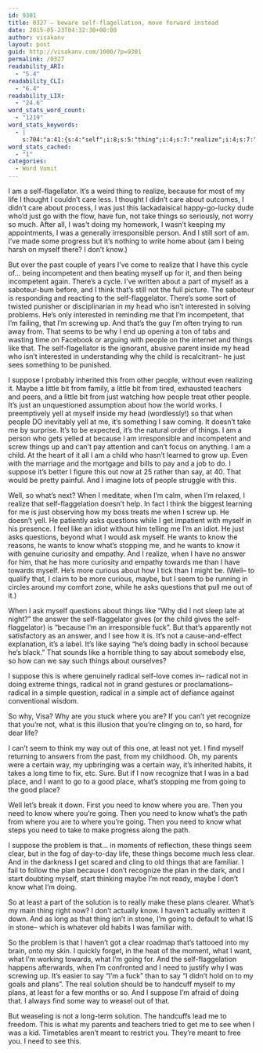 ```yaml
---
id: 9301
title: 0327 – beware self-flagellation, move forward instead
date: 2015-05-23T04:32:30+00:00
author: visakanv
layout: post
guid: http://visakanv.com/1000/?p=9301
permalink: /0327
readability_ARI:
  - "5.4"
readability_CLI:
  - "6.4"
readability_LIX:
  - "24.6"
word_stats_word_count:
  - "1219"
word_stats_keywords:
  - |
    s:704:"a:41:{s:4:"self";i:8;s:5:"thing";i:4;s:7:"realize";i:4;s:7:"because";i:5;s:4:"life";i:3;s:4:"care";i:3;s:4:"just";i:7;s:4:"take";i:3;s:6:"things";i:10;s:13:"irresponsible";i:3;s:4:"know";i:10;s:11:"incompetent";i:4;s:5:"think";i:3;s:11:"flaggelator";i:3;s:4:"head";i:3;s:10:"interested";i:3;s:6:"people";i:6;s:4:"like";i:5;s:5:"child";i:4;s:7:"suppose";i:5;s:5:"maybe";i:4;s:6:"little";i:3;s:4:"yell";i:3;s:5:"can't";i:4;s:4:"well";i:3;s:6:"what's";i:5;s:4:"asks";i:3;s:9:"questions";i:4;s:5:"wants";i:3;s:6:"answer";i:3;s:4:"seem";i:3;s:7:"radical";i:5;s:9:"recognize";i:3;s:5:"least";i:3;s:4:"long";i:3;s:5:"place";i:3;s:5:"going";i:5;s:4:"need";i:7;s:5:"clear";i:3;s:8:"solution";i:3;s:5:"plans";i:3;}";
word_stats_cached:
  - "1"
categories:
  - Word Vomit
---
```

I am a self-flagellator. It&#8217;s a weird thing to realize, because for most of my life I thought I couldn&#8217;t care less. I thought I didn&#8217;t care about outcomes, I didn&#8217;t care about process, I was just this lackadaisical happy-go-lucky dude who&#8217;d just go with the flow, have fun, not take things so seriously, not worry so much. After all, I was&#8217;t doing my homework, I wasn&#8217;t keeping my appointments, I was a generally irresponsible person. And I still sort of am. I&#8217;ve made some progress but it&#8217;s nothing to write home about (am I being harsh on myself there? I don&#8217;t know.)

But over the past couple of years I&#8217;ve come to realize that I have this cycle of&#8230; being incompetent and then beating myself up for it, and then being incompetent again. There&#8217;s a cycle. I&#8217;ve written about a part of myself as a saboteur-bum before, and I think that&#8217;s still not the full picture. The saboteur is responding and reacting to the self-flaggelator. There&#8217;s some sort of twisted punisher or disciplinarian in my head who isn&#8217;t interested in solving problems. He&#8217;s only interested in reminding me that I&#8217;m incompetent, that I&#8217;m failing, that I&#8217;m screwing up. And that&#8217;s the guy I&#8217;m often trying to run away from. That seems to be why I end up opening a ton of tabs and wasting time on Facebook or arguing with people on the internet and things like that. The self-flagellator is the ignorant, abusive parent inside my head who isn&#8217;t interested in understanding why the child is recalcitrant– he just sees something to be punished.

I suppose I probably inherited this from other people, without even realizing it. Maybe a little bit from family, a little bit from tired, exhausted teachers and peers, and a little bit from just watching how people treat other people. It&#8217;s just an unquestioned assumption about how the world works. I preemptively yell at myself inside my head (wordlessly!) so that when people DO inevitably yell at me, it&#8217;s something I saw coming. It doesn&#8217;t take me by surprise. It&#8217;s to be expected, it&#8217;s the natural order of things. I am a person who gets yelled at because I am irresponsible and incompetent and screw things up and can&#8217;t pay attention and can&#8217;t focus on anything. I am a child. At the heart of it all I am a child who hasn&#8217;t learned to grow up. Even with the marriage and the mortgage and bills to pay and a job to do. I suppose it&#8217;s better I figure this out now at 25 rather than say, at 40. That would be pretty painful. And I imagine lots of people struggle with this. 

Well, so what&#8217;s next? When I meditate, when I&#8217;m calm, when I&#8217;m relaxed, I realize that self-flaggelation doesn&#8217;t help. In fact I think the biggest learning for me is just observing how my boss treats me when I screw up. He doesn&#8217;t yell. He patiently asks questions while I get impatient with myself in his presence. I feel like an idiot without him telling me I&#8217;m an idiot. He just asks questions, beyond what I would ask myself. He wants to know the reasons, he wants to know what&#8217;s stopping me, and he wants to know it with genuine curiosity and empathy. And I realize, when I have no answer for him, that he has more curiosity and empathy towards me than I have towards myself. He&#8217;s more curious about how I tick than I might be. (Well– to qualify that, I claim to be more curious, maybe, but I seem to be running in circles around my comfort zone, while he asks questions that pull me out of it.) 

When I ask myself questions about things like &#8220;Why did I not sleep late at night?&#8221; the answer the self-flaggelator gives (or the child gives the self-flaggelator) is &#8220;because I&#8217;m an irresponsible fuck&#8221;. But that&#8217;s apparently not satisfactory as an answer, and I see how it is. It&#8217;s not a cause-and-effect explanation, it&#8217;s a label. It&#8217;s like saying &#8220;he&#8217;s doing badly in school because he&#8217;s black.&#8221; That sounds like a horrible thing to say about somebody else, so how can we say such things about ourselves?

I suppose this is where genuinely radical self-love comes in– radical not in doing extreme things, radical not in grand gestures or proclamations– radical in a simple question, radical in a simple act of defiance against conventional wisdom. 

So why, Visa? Why are you stuck where you are? If you can&#8217;t yet recognize that you&#8217;re not, what is this illusion that you&#8217;re clinging on to, so hard, for dear life? 

I can&#8217;t seem to think my way out of this one, at least not yet. I find myself returning to answers from the past, from my childhood. Oh, my parents were a certain way, my upbringing was a certain way, it&#8217;s inherited habits, it takes a long time to fix, etc. Sure. But if I now recognize that I was in a bad place, and I want to go to a good place, what&#8217;s stopping me from going to the good place?

Well let&#8217;s break it down. First you need to know where you are. Then you need to know where you&#8217;re going. Then you need to know what&#8217;s the path from where you are to where you&#8217;re going. Then you need to know what steps you need to take to make progress along the path.

I suppose the problem is that&#8230; in moments of reflection, these things seem clear, but in the fog of day-to-day life, these things become much less clear. And in the darkness I get scared and cling to old things that are familiar. I fail to follow the plan because I don&#8217;t recognize the plan in the dark, and I start doubting myself, start thinking maybe I&#8217;m not ready, maybe I don&#8217;t know what I&#8217;m doing.

So at least a part of the solution is to really make these plans clearer. What&#8217;s my main thing right now? I don&#8217;t actually know. I haven&#8217;t actually written it down. And as long as that thing isn&#8217;t in stone, I&#8217;m going to default to what IS in stone– which is whatever old habits I was familiar with.

So the problem is that I haven&#8217;t got a clear roadmap that&#8217;s tattooed into my brain, onto my skin. I quickly forget, in the heat of the moment, what I want, what I&#8217;m working towards, what I&#8217;m going for. And the self-flaggelation happens afterwards, when I&#8217;m confronted and I need to justify why I was screwing up. It&#8217;s easier to say &#8220;I&#8217;m a fuck&#8221; than to say &#8220;I didn&#8217;t hold on to my goals and plans&#8221;. The real solution should be to handcuff myself to my plans, at least for a few months or so. And I suppose I&#8217;m afraid of doing that. I always find some way to weasel out of that.

But weaseling is not a long-term solution. The handcuffs lead me to freedom. This is what my parents and teachers tried to get me to see when I was a kid. Timetables aren&#8217;t meant to restrict you. They&#8217;re meant to free you. I need to see this.